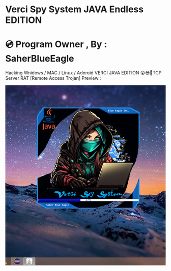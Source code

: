 # Verci Spy System JAVA Endless EDITION
# 💿 Program Owner , By : SaherBlueEagle
Hacking Wnidows / MAC / Linux / Adnroid VERCI JAVA EDITION
😲😎💪TCP Server RAT [Remote Access Trojan] Preview : 
<p align="center">
<img src="https://github.com/SaherBlueEagle/Verci_Spy_System_Endless_JAVA/blob/d95cfb44f9a661f9676e1df90680b016ff15ef25/verci%20java%20edition%20perview.png" > 

</p>
